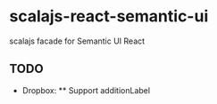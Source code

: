 # scalajs-react-semantic-ui

scalajs facade for Semantic UI React

## TODO

* Dropbox:
** Support additionLabel
